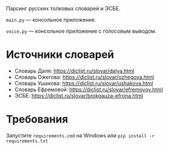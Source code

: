 Парсинг русских толковых словарей и ЭСБЕ.

<code>main.py</code> — консольное приложение.

<code>voice.py</code> — консольное приложение с голосовым выводом.

<h1>Источники словарей</h1>
<ul>
<li>Словарь Даля: <a href="https://diclist.ru/slovar/dalya.html">https://diclist.ru/slovar/dalya.html</a></li>
<li>Словарь Ожегова: <a href="https://diclist.ru/slovar/ozhegova.html">https://diclist.ru/slovar/ozhegova.html</a></li>
<li>Словарь Ушакова: <a href="https://diclist.ru/slovar/ushakova.html">https://diclist.ru/slovar/ushakova.html</a></li>
<li>Словарь Ефремовой: <a href="https://diclist.ru/slovar/efremovoy.html">https://diclist.ru/slovar/efremovoy.html</a></li>
<li>ЭСБЕ: <a href="https://diclist.ru/slovar/brokgauza-efrona.html">https://diclist.ru/slovar/brokgauza-efrona.html</a></li>
</ul>

<h1>Требования</h1>
Запустите <code>requirements.cmd</code> на Windows или <code>pip install -r requirements.txt</code>